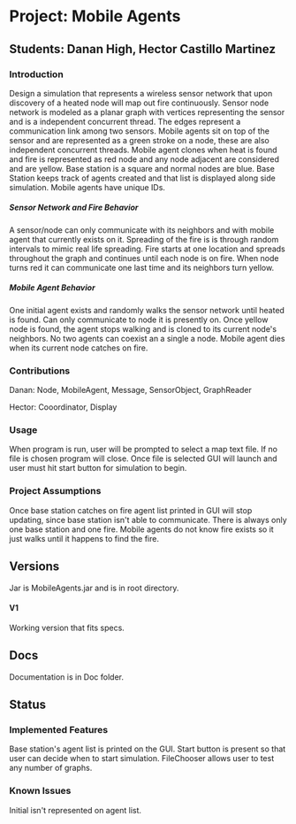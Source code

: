 # Project: Mobile Agents

## Students: Danan High, Hector Castillo Martinez

### Introduction 
Design a simulation that represents a wireless sensor network that upon discovery of a heated
node will map out fire continuously. Sensor node network is modeled as a planar graph with vertices representing
the sensor and is a independent concurrent thread. The edges represent a communication link among two
sensors. Mobile agents sit on top of the sensor and are represented as a green stroke on a node, these are also
independent concurrent threads. Mobile agent clones when heat is found and fire is represented as red node and any node
adjacent are considered and are yellow. Base station is a square and normal nodes are blue. Base Station keeps track
of agents created and that list is displayed along side simulation. Mobile agents have unique IDs.

##### Sensor Network and Fire Behavior
A sensor/node can only communicate with its neighbors and with mobile agent that currently exists on it.
Spreading of the fire is is through random intervals to mimic real life spreading. Fire starts at one location and 
spreads throughout the graph and continues until each node is on fire. When node turns red it can communicate one last 
time and its neighbors turn yellow.
##### Mobile Agent Behavior
One initial agent exists and randomly walks the sensor network until heated is found. Can only communicate to node
it is presently on. Once yellow node is found, the agent stops walking and is cloned to its current node's
neighbors. No two agents can coexist an a single a node. Mobile agent dies when its current node catches on fire.

### Contributions
Danan: Node, MobileAgent, Message, SensorObject, GraphReader

Hector: Cooordinator, Display

### Usage
When program is run, user will be prompted to select a map text file. If no file is chosen program will close. Once file
is selected GUI will launch and user must hit start button for simulation to begin. 
### Project Assumptions
Once base station catches on fire agent list printed in GUI will stop updating, since base station isn't able to 
communicate. There is always only one base station and one fire. Mobile agents do not know fire exists so it just walks until
it happens to find the fire.
## Versions
Jar is MobileAgents.jar and is in root directory.
#### V1
 Working version that fits specs.
 ## Docs
 Documentation is in Doc folder.
 ## Status
 ### Implemented Features
 Base station's agent list is printed on the GUI. Start button is present so that user can decide when to start simulation.
 FileChooser allows user to test any number of graphs.
 ### Known Issues
 Initial isn't represented on agent list.